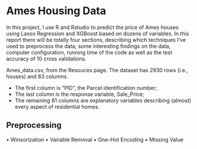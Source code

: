 # Ames Housing Data

In this project, I use R and Rstudio to predict the price of Ames houses using Lasso Regression and XGBoost based on dozens of variables. In this report there will be totally four sections, describing which techniques I’ve used to preprocess the data, some interesting findings on the data, computer configuration, running time of the code as well as the test accuracy of 10 cross validations.

Ames_data.csv, from the Resouces page. The dataset has 2930 rows (i.e., houses) and 83 columns.

* The first column is “PID”, the Parcel identification number;
* The last column is the response variable, Sale_Price;
* The remaining 81 columns are explanatory variables describing (almost) every aspect of residential homes.

## Preprocessing

• Winsorization
• Vairable Removal
• One-Hot Encoding
• Missing Value
